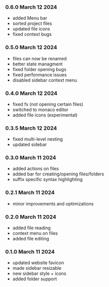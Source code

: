 ### 0.6.0 March 12 2024

- added Menu bar
- sorted project files
- updated file icons
- fixed context bugs

### 0.5.0 March 12 2024

- files can now be renamed
- better state managment
- fixed folder opening bugs
- fixed perfonmance issues
- disabled sidebar context menu

### 0.4.0 March 12 2024

- fixed fs (not opening certain files)
- switched to monaco editor
- added file icons (experimental)

### 0.3.5 March 12 2024

- fixed multi-level nesting
- updated sidebar

### 0.3.0 March 11 2024

- added actions on files
- added bar for creating/opening files/folders
- suffix specific syntax highlighting

### 0.2.1 March 11 2024

- minor improvements and optimizations

### 0.2.0 March 11 2024

- added file reading
- context menu on files
- added file editing

### 0.1.0 March 11 2024

- updated website favicon
- made sidebar resizable
- new sidebar style + icons
- added folder support
